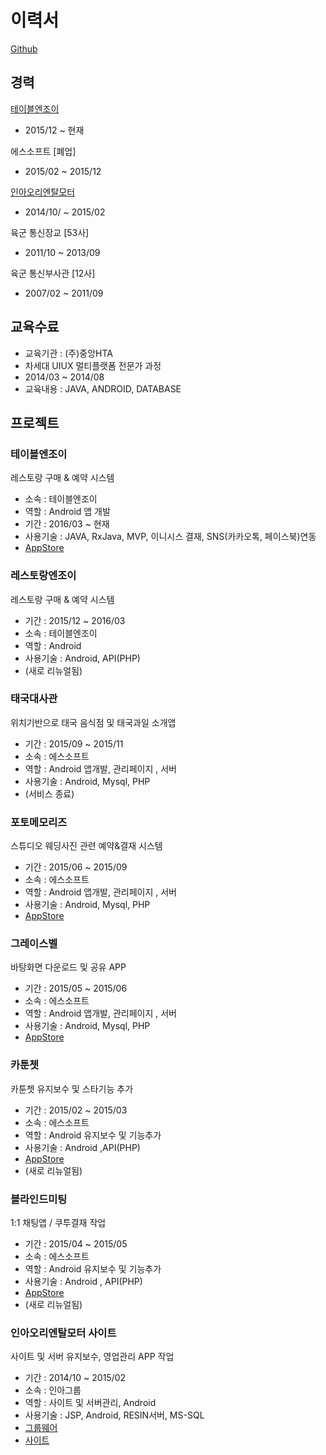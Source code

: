 # 이력서

[Github](https://github.com/LucasDev86)

## 경력
[테이블엔조이](http://www.tablenjoy.com/)
- 2015/12 ~ 현재

에스소프트  [폐업]
- 2015/02 ~ 2015/12

[인아오리엔탈모터](http://www.inaom.co.kr/)
- 2014/10/ ~ 2015/02

육군 통신장교 [53사]
- 2011/10 ~ 2013/09

육군 통신부사관 [12사]
- 2007/02 ~ 2011/09

## 교육수료
- 교육기관 : (주)중앙HTA
- 차세대 UIUX 멀티플랫폼 전문가 과정
- 2014/03 ~ 2014/08
- 교육내용 : JAVA, ANDROID, DATABASE


## 프로젝트

### 테이블엔조이
레스토랑 구매 & 예약 시스템
- 소속 : 테이블엔조이
- 역할 : Android 앱 개발
- 기간 : 2016/03 ~ 현재
- 사용기술 : JAVA, RxJava, MVP, 이니시스 결재, SNS(카카오톡, 페이스북)연동
- [AppStore](https://play.google.com/store/apps/details?id=com.tablenjoy&hl=ko)

### 레스토랑엔조이
레스토랑 구매 & 예약 시스템
- 기간 : 2015/12 ~ 2016/03
- 소속 : 테이블엔조이
- 역할 : Android
- 사용기술 : Android, API(PHP)
- (새로 리뉴얼됨)

### 태국대사관
위치기반으로 태국 음식점 및 태국과일 소개앱
- 기간 : 2015/09 ~ 2015/11
- 소속 : 에스소프트
- 역할 : Android 앱개발, 관리페이지 , 서버
- 사용기술 : Android, Mysql, PHP
- (서비스 종료)

### 포토메모리즈
스튜디오 웨딩사진 관련 예약&결재 시스템
- 기간 : 2015/06 ~ 2015/09
- 소속 : 에스소프트
- 역할 : Android 앱개발, 관리페이지 , 서버
- 사용기술 : Android, Mysql, PHP
- [AppStore](https://play.google.com/store/apps/details?id=com.ssoft.photomemories)

### 그레이스벨
바탕화면 다운로드 및 공유 APP
- 기간 : 2015/05 ~ 2015/06
- 소속 : 에스소프트
- 역할 : Android 앱개발, 관리페이지 , 서버
- 사용기술 : Android, Mysql, PHP
- [AppStore](https://play.google.com/store/apps/details?id=com.gracebell)

### 카툰쳇
카툰쳇 유지보수 및 스타기능 추가
- 기간 : 2015/02 ~ 2015/03
- 소속 : 에스소프트
- 역할 : Android 유지보수 및 기능추가
- 사용기술 : Android ,API(PHP)
- [AppStore](https://play.google.com/store/apps/details?id=com.nanol.cartoonchat_2)
- (새로 리뉴얼됨)

### 블라인드미팅
1:1 채팅앱 / 쿠투결재 작업
- 기간 : 2015/04 ~ 2015/05
- 소속 : 에스소프트
- 역할 : Android 유지보수 및 기능추가
- 사용기술 : Android , API(PHP)
- [AppStore](https://play.google.com/store/apps/details?id=app.thof.blindmeeting)
- (새로 리뉴얼됨)

### 인아오리엔탈모터 사이트
사이트 및 서버 유지보수, 영업관리 APP 작업
- 기간 : 2014/10 ~ 2015/02
- 소속 : 인아그룹
- 역할 : 사이트 및 서버관리, Android
- 사용기술 : JSP, Android, RESIN서버, MS-SQL
- [그룹웨어](http://intra.inaom.co.kr/)
- [사이트](https://www.inaom.co.kr/)


